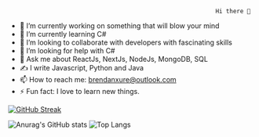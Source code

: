                                                                Hi there 👋
                                                               

- 🔭 I’m currently working on something that will blow your mind
- 🌱 I’m currently learning C#
- 👯 I’m looking to collaborate with developers with fascinating skills
- 🤔 I’m looking for help with C#
- 💬 Ask me about ReactJs, NextJs, NodeJs, MongoDB, SQL
- ✍️ I write Javascript, Python and Java
- 📫 How to reach me: brendanxure@outlook.com
- ⚡ Fun fact: I love to learn new things.

[![GitHub Streak](https://streak-stats.demolab.com/?user=brendanxure)](https://git.io/streak-stats)

![Anurag's GitHub stats](https://github-readme-stats.vercel.app/api?username=brendanxure&show_icons=true&theme=dark)  ![Top Langs](https://github-readme-stats.vercel.app/api/top-langs/?username=brendanxure&layout=compact)


